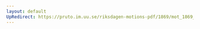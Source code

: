 ```yaml
---
layout: default
UpRedirect: https://pruto.im.uu.se/riksdagen-motions-pdf/1869/mot_1869__ak__306/mot_1869__ak__306-005.pdf
---
```

